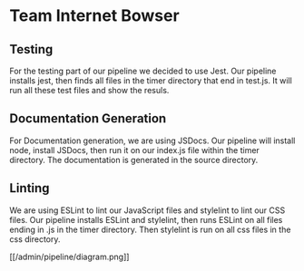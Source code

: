 # Team Internet Bowser

## Testing
For the testing part of our pipeline we decided to use Jest. Our pipeline installs jest, then finds all files in the timer directory that end in test.js. It will run all these test files and show the resuls.

## Documentation Generation
For Documentation generation, we are using JSDocs. Our pipeline will install node, install JSDocs, then run it on our index.js file within the timer directory. The documentation is generated in the source directory. 

## Linting
We are using ESLint to lint our JavaScript files and stylelint to lint our CSS files. Our pipeline installs ESLint and stylelint, then runs ESLint on all files ending in .js in the timer directory. Then stylelint is run on all css files in the css directory.

[[/admin/pipeline/diagram.png]]